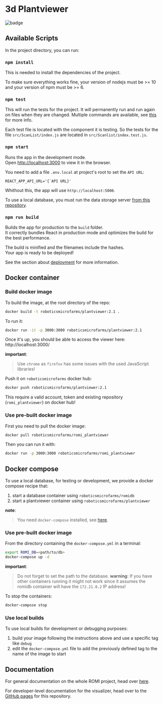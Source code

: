 # 3d Plantviewer

![badge](https://github.com/romi/3d-plantviewer/workflows/Tests/badge.svg)

## Available Scripts
In the project directory, you can run:

### ```npm install```

This is needed to install the dependencies of the project.

To make sure everything works fine, your version of nodejs must be >= 10 and your version of npm must be >= 6.

### ```npm test```

This will run the tests for the project. It will permanently run and run again 
on files when they are changed. Multiple commands are available, see
[this](https://create-react-app.dev/docs/running-tests/) for more info.

Each test file is located with the component it is testing. So the tests for the file `src/ScanList/index.js` are located in `src/Scanlist/index.test.js`.

### ```npm start```

Runs the app in the development mode.<br />
Open [http://localhost:3000](http://localhost:3000) to view it in the browser.

You need to add a file `.env.local` at project's root to set the `API URL`:

```
REACT_APP_API_URL='{`API URL}'
```
Whithout this, the app will use `http://localhost:5000`.

To use a local database, you must run the data storage server [from this repository](https://github.com/romi/data-storage).

### `npm run build`

Builds the app for production to the `build` folder.<br />
It correctly bundles React in production mode and optimizes the build for the best performance.

The build is minified and the filenames include the hashes.<br />
Your app is ready to be deployed!

See the section about [deployment](https://facebook.github.io/create-react-app/docs/deployment) for more information.

## Docker container

### Build docker image
To build the image, at the root directory of the repo:
```bash
docker build -t roboticsmicrofarms/plantviewer:2.1 .
```
To run it:
```bash
docker run -it -p 3000:3000 roboticsmicrofarms/plantviewer:2.1
```
Once it's up, you should be able to access the viewer here: http://localhost:3000/

**important**:
> Use `chrome` as `firefox` has some issues with the used JavaScript libraries!

Push it on `roboticsmicrofarms` docker hub:
```bash
docker push roboticsmicrofarms/plantviewer:2.1
```
This require a valid account, token and existing repository (`romi_plantviewer`) on docker hub!

### Use pre-built docker image
First you need to pull the docker image:
```bash
docker pull roboticsmicrofarms/romi_plantviewer
```
Then you can run it with:
```bash
docker run -p 3000:3000 roboticsmicrofarms/romi_plantviewer
```


## Docker compose
To use a local database, for testing or development, we provide a docker compose recipe that:

1. start a database container using `roboticsmicrofarms/romidb`
2. start a plantviewer container using `roboticsmicrofarms/plantviewer`

**note**:
> You need `docker-compose` installed, see 
[here](https://docs.docker.com/compose/install/).

### Use pre-built docker image
From the directory containing the `docker-compose.yml` in a terminal:
```bash
export ROMI_DB=<path/to/db>
docker-compose up -d 
```
**important**:
> Do not forget to set the path to the database.
**warning**:
> If you have other containers running it might not work since it assumes the 
romidb container will have the `172.21.0.2` IP address!

To stop the containers: 
```bash
docker-compose stop
```

### Use local builds
To use local builds for development or debugging purposes:

1. build your image following the instructions above and use a specific tag like `debug`
2. edit the `docker-compose.yml` file to add the previously defined tag to the name of the image to start

## Documentation

For general documentation on the whole ROMI project, head over
[here](https://docs.romi-project.eu).

For developer-level documentation for the visualizer, head over
to the [GitHub pages](https://romi.github.io/3d-plantviewer/)
for this repository.


